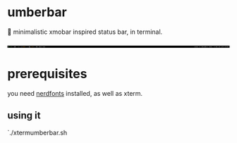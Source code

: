 # umberbar

:ram: minimalistic xmobar inspired status bar, in terminal. 

![screenshot with trayer](screenshot.png)

# prerequisites 

you need [nerdfonts](https://www.nerdfonts.com/) installed, as well as xterm.

## using it

`./xtermumberbar.sh
